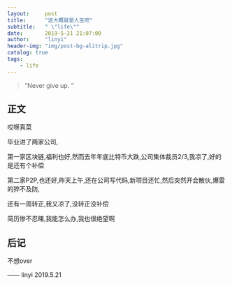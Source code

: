 ```yaml
---
layout:     post
title:      "这大概就是人生吧"
subtitle:   " \"life\""
date:       2019-5-21 21:07:00
author:     "linyi"
header-img: "img/post-bg-alitrip.jpg"
catalog: true
tags:
    - life
---
```


> “Never give up. ”



## 正文

哎呀真菜

毕业进了两家公司, <br>

第一家区块链,福利也好,然而去年年底比特币大跌,公司集体裁员2/3,我凉了,好的是还有个补偿 <br>

第二家P2P,也还好,昨天上午,还在公司写代码,新项目还忙,然后突然开会散伙,爆雷的猝不及防,

还有一周转正,我又凉了,没转正没补偿 <br>

简历惨不忍睹,我能怎么办,我也很绝望啊 <br>


 
## 后记

不想over

—— linyi 2019.5.21


